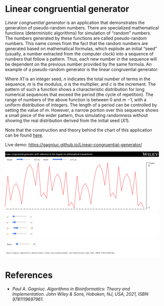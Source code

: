 # Linear congruential generator
<i>Linear congruential generator</i> is an application that demonstrates the generation of pseudo-random numbers. There are specialized mathematical functions (deterministic algorithms) for simulation of “random” numbers. The numbers generated by these functions are called pseudo-random numbers. This name comes from the fact that the random numbers are generated based on mathematical formulas, which explode an initial “seed” (usually, a number extracted from the computer clock) into a sequence of numbers that follow a pattern. Thus, each new number in the sequence will be dependent on the previous number provided by the same formula. An example of a pseudo-random generator is the linear congruential generator:

Where <i>X1</i> is an integer seed, <i>n</i> indicates the total number of terms in the sequence, <i>m</i> is the modulus, <i>a</i> is the multiplier, and <i>c</i> is the increment. The pattern of such a function shows a characteristic distribution for long numerical sequences that exceed the period (the cycle of repetition). The range of numbers of the above function is between 0 and <i>m</i> −1, with a uniform distribution of integers. The length of a period can be controlled by setting the value of <i>m</i>. However, a
narrow portion over this sequence shows a small piece of the wider pattern, thus simulating randomness without showing the real distribution derived from the initial seed (<i>X1</i>).

Note that the construction and theory behind the chart of this application can be found [here](https://github.com/Gagniuc/World-smallest-js-chart-v1.0).

Live demo: https://gagniuc.github.io/Linear-congruential-generator/

<kbd><img src="https://github.com/Gagniuc/Linear-congruential-generator/blob/main/%5BG%5D%20Linear%20congruential%20generator.png" /></kbd>

# References

- <i>Paul A. Gagniuc. Algorithms in Bioinformatics: Theory and Implementation. John Wiley & Sons, Hoboken, NJ, USA, 2021, ISBN: 9781119697961.</i>
